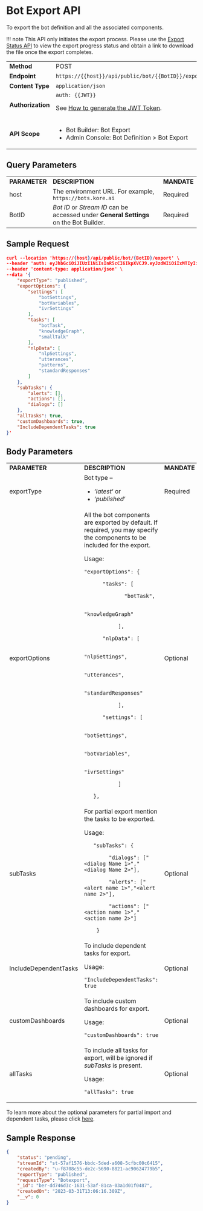 # **Bot Export API**

To export the bot definition and all the associated components.

!!! note
   This API only initiates the export process. Please use the [Export Status API](https://developer.kore.ai/docs/bots/api-guide/bot-export-status-api/) to view the export progress status and obtain a link to download the file once the export completes.


<table>
  <tr>
   <td><strong>Method</strong>
   </td>
   <td>POST
   </td>
  </tr>
  <tr>
   <td><strong>Endpoint</strong>
   </td>
   <td><code>https://{{host}}/api/public/bot/{{BotID}}/export</code>
   </td>
  </tr>
  <tr>
   <td><strong>Content Type</strong>
   </td>
   <td><code>application/json</code>
   </td>
  </tr>
  <tr>
   <td><strong>Authorization</strong>
   </td>
   <td><code>auth: {{JWT}}</code>
<p>
See <a href="https://developer.kore.ai/docs/bots/api-guide/apis/#Generating_the_JWT_Token">How to generate the JWT Token</a>.
   </td>
  </tr>
  <tr>
   <td><strong>API Scope</strong>
   </td>
   <td>
<ul>

<li>Bot Builder: Bot Export

<li>Admin Console: Bot Definition > Bot Export
</li>
</ul>
   </td>
  </tr>
</table>



## Query Parameters


<table>
  <tr>
   <td><strong>PARAMETER</strong>
   </td>
   <td><strong>DESCRIPTION</strong>
   </td>
   <td><strong>MANDATE</strong>
   </td>
  </tr>
  <tr>
   <td>host
   </td>
   <td>The environment URL. For example, <code>https://bots.kore.ai</code>
   </td>
   <td>Required
   </td>
  </tr>
  <tr>
   <td>BotID
   </td>
   <td><em>Bot ID</em> or <em>Stream ID</em> can be accessed under <strong>General Settings</strong> on the Bot Builder.
   </td>
   <td>Required
   </td>
  </tr>
</table>



## Sample Request


```json
curl --location 'https://{host}/api/public/bot/{BotID}/export' \
--header 'auth: eyJhbGciOiJIUzI1NiIsInR5cCI6IkpXVCJ9.eyJzdWIiOiIxMTIyIiwibmFtZSI6IjM0NCIsImFwcElkIjoiY3MtN2Q1NDM2Y2QtNzliNi01YjI3LTg3OTgtMWQyNWNhMWQ5MWE2In0.xKEFeQPof33gbo-CCw-QLvJFrfC0tQEYwWDda1pg024' \
--header 'content-type: application/json' \
--data '{
    "exportType": "published",
    "exportOptions": {
        "settings": [
            "botSettings",
            "botVariables",
            "ivrSettings"
        ],
        "tasks": [
            "botTask",
            "knowledgeGraph",
            "smallTalk"
        ],
        "nlpData": [
            "nlpSettings",
            "utterances",
            "patterns",
            "standardResponses"
        ]
    },
    "subTasks": {
        "alerts": [],
        "actions": [],
        "dialogs": []
    },
    "allTasks": true,
    "customDashboards": true,
    "IncludeDependentTasks": true
}'
```



## Body Parameters


<table>
  <tr>
   <td><strong>PARAMETER</strong>
   </td>
   <td><strong>DESCRIPTION</strong>
   </td>
   <td><strong>MANDATE</strong>
   </td>
  </tr>
  <tr>
   <td>exportType
   </td>
   <td>Bot type –
<ul>

<li>‘<em>latest</em>‘ or

<li>‘<em>published</em>‘
</li>
</ul>
   </td>
   <td>Required
   </td>
  </tr>
  <tr>
   <td>exportOptions
   </td>
   <td>All the bot components are exported by default. If required, you may specify the components to be included for the export.
<p>
Usage:
<p>
<code>"exportOptions": {</code>
<p>
<code>      "tasks": [</code>
<p>
<code>             "botTask",</code>
<p>
<code>             "knowledgeGraph"</code>
<p>
<code>           ],</code>
<p>
<code>      "nlpData": [</code>
<p>
<code>             "nlpSettings",</code>
<p>
<code>             "utterances",</code>
<p>
<code>             "standardResponses"</code>
<p>
<code>           ],</code>
<p>
<code>      "settings": [</code>
<p>
<code>             "botSettings",</code>
<p>
<code>             "botVariables",</code>
<p>
<code>             "ivrSettings"</code>
<p>
<code>           ]</code>
<p>
<code>   },</code>
   </td>
   <td>Optional
   </td>
  </tr>
  <tr>
   <td>subTasks
   </td>
   <td>For partial export mention the tasks to be exported.
<p>
Usage:
<p>
<code>   "subTasks": {</code>
<p>
<code>        "dialogs": ["&lt;dialog Name 1>","&lt;dialog Name 2>"],</code>
<p>
<code>        "alerts": ["&lt;alert name 1>","&lt;alert name 2>"],</code>
<p>
<code>        "actions": ["&lt;action name 1>","&lt;action name 2>"]</code>
<p>
<code>    }</code>
   </td>
   <td>Optional
   </td>
  </tr>
  <tr>
   <td>IncludeDependentTasks
   </td>
   <td>To include dependent tasks for export.
<p>
Usage:
<p>
<code>"IncludeDependentTasks": true</code>
   </td>
   <td>Optional
   </td>
  </tr>
  <tr>
   <td>customDashboards
   </td>
   <td>To include custom dashboards for export.
<p>
Usage:
<p>
<code>"customDashboards": true</code>
   </td>
   <td>Optional
   </td>
  </tr>
  <tr>
   <td>allTasks
   </td>
   <td>To include all tasks for export, will be ignored if <em>subTasks</em> is present.
<p>
Usage:
<p>
<code>"allTasks": true</code>
   </td>
   <td>Optional
   </td>
  </tr>
</table>


To learn more about the optional parameters for partial import and dependent tasks, please click [here](https://developer.kore.ai/docs/bots/bot-settings/bot-management/bot-management-2/#Exporting_a_Bot).


## Sample Response


```json
{
    "status": "pending",
    "streamId": "st-57af1576-bbdc-5ded-a608-5cfbc00c6415",
    "createdBy": "u-f8708c55-de2c-5690-8821-ac90624779b5",
    "exportType": "published",
    "requestType": "Botexport",
    "_id": "ber-dd746d3c-1631-53af-81ca-03a1d01f0487",
    "createdOn": "2023-03-31T13:06:16.309Z",
    "__v": 0
}
```